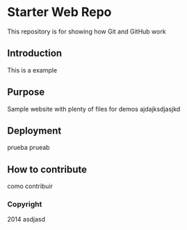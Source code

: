 # Starter Web Repo

This repository is for showing how Git and GitHub work

## Introduction

This is a example

## Purpose

Sample website with plenty of files for demos
ajdajksdjasjkd

## Deployment

prueba prueab

## How to contribute

como contribuir

### Copyright

2014 asdjasd